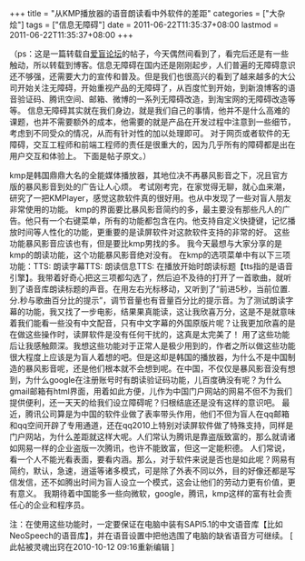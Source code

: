 +++
title = "从KMP播放器的语音朗读看中外软件的差距"
categories = ["大杂烩"]
tags = ["信息无障碍"]
date = 2011-06-22T11:35:37+08:00
lastmod = 2011-06-22T11:35:37+08:00
+++



（ps：这是一篇转载自<a href="http://bbs.amhl.net/read.php?tid-14466.html" target="_blank">爱盲论坛</a>的帖子，今天偶然间看到了，看完后还是有一些触动，所以转载到博客。信息无障碍在国内还是刚刚起步，人们普遍的无障碍意识还不够强，还需要大力的宣传和普及。但是我们也很高兴的看到了越来越多的大公司开始关注无障碍，开始重视产品的无障碍了，从百度忙到开始，到新浪博客的语音验证码、腾讯空间、邮箱、微博的一系列无障碍改造，到淘宝网的无障碍改造等等。
信息无障碍其实就在我们身边，就是我们自己的事情，他并不是什么高难的课题，也并不需要额外的成本，他需要的就是产品在开发过程中注意到一些细节，考虑到不同受众的情况，从而有针对性的加以处理即可。
对于网页或者软件的无障碍，交互工程师和前端工程师的责任是很重大的，因为几乎所有的障碍都是出在用户交互和体验上。
下面是帖子原文。）


kmp是韩国鼎鼎大名的全能媒体播放器，其地位决不再暴风影音之下，况且官方版的暴风影音到处的广告让人心烦。
考试刚考完，在家觉得无聊，就心血来潮，研究了一把KMPlayer，感觉这款软件真的很好用。也从中发现了一些对盲人朋友非常使用的功能。
  kmp的界面要比暴风影音简约的多，最主要没有那些凡人的广告。他只有一个右键菜单，所有的功能都包含在内。他支持自定义快捷键，记忆播放时间等人性化的功能，更重要的是读屏软件对这款软件支持的非常的好。  这些功能暴风影音应该也有，但是要比kmp男找的多。
我今天最想与大家分享的是kmp的朗读功能，这个功能暴风影音绝对没有。
  在kmp的选项菜单中有以下三项功能：TTS: 朗读字幕TTS: 朗读信息TTS: 在播放开始时朗读标题【tts指的是语音引擎】。我带着好奇心把这三项都勾选了，然后迫不及待的打开了一首歌曲，就听到了语音库朗读标题的声音。在用左右光标移动，又听到了“前进5秒，当前位置.分.秒与歌曲百分比的提示”，调节音量也有音量百分比的提示音。为了测试朗读字幕的功能，我又找了一步电影，结果果真能读，这让我欣喜万分，这是不是就意味着我们能看一些没有中文配音，只有中文字幕的外国原版片呢？让我更加欣喜的是在做这些操作时，读屏软件是没有任何干扰的，这真是太完美了！
  用了这些功能后让我感触颇深。我想这些功能对于正常人是极少用到的，作者之所以做这些功能很大程度上应该是为盲人着想的吧。但是这却是韩国的播放器，为什么不是中国制造的暴风影音呢，还是他们根本就不会想到呢。在中国，不仅仅是暴风影音没有想到，为什么google在注册账号时有朗读验证码功能，儿百度确没有呢？为什么gmail邮箱有html界面，用着如此方便，儿作为中国门户网站的网易不但不为我们提供便利，还一天天的给我们设立障碍呢？归根结底还是没有这样的意识吧。
  最近，腾讯公司算是为中国的软件业做了表率带头作用，他们不但为盲人在qq邮箱和qq空间开辟了专用通道，还在qq2010上特别对读屏软件做了特殊支持，同样是门户网站，为什么差距就这样大呢。人们常认为腾讯是靠盗版致富的，那么就请诸如网易一样的企业盗版一次腾讯，也许不能致富，但这一定能积德。
  人们常说，看一个人不能光看表面，要看内涵。那么，对于软件来说是否也是如此呢？网易有简约，默认，急速，逍遥等诸多模式，可是除了外表不同以外，目的好像还都是写信发信，还不如腾出时间为盲人设立一个模式，这会让他们的劳动力更有价值，更有意义。
  我期待着中国能多一些向微软，google，腾讯，kmp这样的富有社会责任心的企业和程序员。

注：在使用这些功能时，一定要保证在电脑中装有SAPI5.1的中文语音库【比如NeoSpeech的语音库】，并在语音设置中把他选围了电脑的缺省语音方可继续。
[ 此帖被灵魂出窍在2010-10-12 09:16重新编辑 ]
